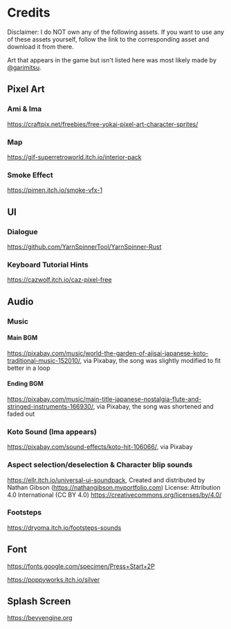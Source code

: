 # Credits

Disclaimer: I do NOT own any of the following assets. If you want to use any of these assets yourself, follow the link to the corresponding asset and download it from there.

Art that appears in the game but isn't listed here was most likely made by [@garimitsu](https://github.com/garimitsu).

## Pixel Art

### Ami & Ima

https://craftpix.net/freebies/free-yokai-pixel-art-character-sprites/

### Map

https://gif-superretroworld.itch.io/interior-pack

### Smoke Effect

https://pimen.itch.io/smoke-vfx-1

## UI

### Dialogue

https://github.com/YarnSpinnerTool/YarnSpinner-Rust

### Keyboard Tutorial Hints

https://cazwolf.itch.io/caz-pixel-free

## Audio

### Music

#### Main BGM

https://pixabay.com/music/world-the-garden-of-ajisai-japanese-koto-traditional-music-152010/, via Pixabay, the song was slightly modified to fit better in a loop

#### Ending BGM

https://pixabay.com/music/main-title-japanese-nostalgia-flute-and-stringed-instruments-166930/, via Pixabay, the song was shortened and faded out

### Koto Sound (Ima appears)

https://pixabay.com/sound-effects/koto-hit-106066/, via Pixabay

### Aspect selection/deselection & Character blip sounds

https://ellr.itch.io/universal-ui-soundpack,
Created and distributed by Nathan Gibson (https://nathangibson.myportfolio.com)
License: Attribution 4.0 International (CC BY 4.0)
https://creativecommons.org/licenses/by/4.0/

### Footsteps

https://dryoma.itch.io/footsteps-sounds

## Font

https://fonts.google.com/specimen/Press+Start+2P

https://poppyworks.itch.io/silver

## Splash Screen

https://bevyengine.org
